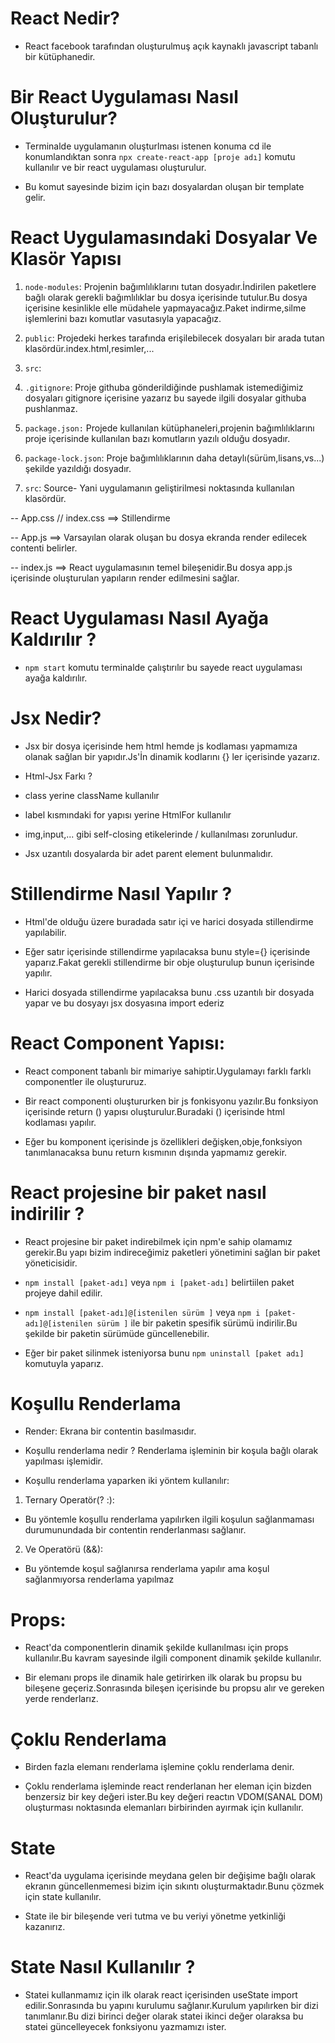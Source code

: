 # React Nedir?

- React facebook tarafından oluşturulmuş açık kaynaklı javascript tabanlı bir kütüphanedir.

# Bir React Uygulaması Nasıl Oluşturulur?

- Terminalde uygulamanın oluşturlması istenen konuma cd ile konumlandıktan sonra `npx create-react-app [proje adı]` komutu kullanılır ve bir react uygulaması oluşturulur.

- Bu komut sayesinde bizim için bazı dosyalardan oluşan bir template gelir.

# React Uygulamasındaki Dosyalar Ve Klasör Yapısı

1. `node-modules`: Projenin bağımlılıklarını tutan dosyadır.İndirilen paketlere bağlı olarak gerekli bağımlılıklar bu dosya içerisinde tutulur.Bu dosya içerisine kesinlikle elle müdahele yapmayacağız.Paket indirme,silme işlemlerini bazı komutlar vasutasıyla yapacağız.

2. `public`: Projedeki herkes tarafında erişilebilecek dosyaları bir arada tutan klasördür.index.html,resimler,...

3. `src`:

4. `.gitignore`: Proje githuba gönderildiğinde pushlamak istemediğimiz dosyaları gitignore içerisine yazarız bu sayede ilgili dosyalar githuba pushlanmaz.

5. `package.json:` Projede kullanılan kütüphaneleri,projenin bağımlılıklarını proje içerisinde kullanılan bazı komutların yazılı olduğu dosyadır.

6. `package-lock.json`: Proje bağımlılıklarının daha detaylı(sürüm,lisans,vs...) şekilde yazıldığı dosyadır.

7. `src`: Source- Yani uygulamanın geliştirilmesi noktasında kullanılan klasördür.

-- App.css // index.css ==> Stillendirme

-- App.js ==> Varsayılan olarak oluşan bu dosya ekranda render edilecek contenti belirler.

-- index.js ==> React uygulamasının temel bileşenidir.Bu dosya app.js içerisinde oluşturulan yapıların render edilmesini sağlar.

# React Uygulaması Nasıl Ayağa Kaldırılır ?

- `npm start` komutu terminalde çalıştırılır bu sayede react uygulaması ayağa kaldırılır.

# Jsx Nedir?

- Jsx bir dosya içerisinde hem html hemde js kodlaması yapmamıza olanak sağlan bir yapıdır.Js'İn dinamik kodlarını {} ler içerisinde yazarız.

- Html-Jsx Farkı ?

- class yerine className kullanılır
- label kısmındaki for yapısı yerine HtmlFor kullanılır
- img,input,... gibi self-closing etikelerinde / kullanılması zorunludur.
- Jsx uzantılı dosyalarda bir adet parent element bulunmalıdır.

# Stillendirme Nasıl Yapılır ?

- Html'de olduğu üzere buradada satır içi ve harici dosyada stillendirme yapılabilir.
- Eğer satır içerisinde stillendirme yapılacaksa bunu style={} içerisinde yaparız.Fakat gerekli stillendirme bir obje oluşturulup bunun içerisinde yapılır.

- Harici dosyada stillendirme yapılacaksa bunu .css uzantılı bir dosyada yapar ve bu dosyayı jsx dosyasına import ederiz

# React Component Yapısı:

- React component tabanlı bir mimariye sahiptir.Uygulamayı farklı farklı componentler ile oluştururuz.

- Bir react componenti oluştururken bir js fonkisyonu yazılır.Bu fonksiyon içerisinde return () yapısı oluşturulur.Buradaki () içerisinde html kodlaması yapılır.

- Eğer bu komponent içerisinde js özellikleri değişken,obje,fonksiyon tanımlanacaksa bunu return kısmının dışında yapmamız gerekir.

# React projesine bir paket nasıl indirilir ?

- React projesine bir paket indirebilmek için npm'e sahip olamamız gerekir.Bu yapı bizim indireceğimiz paketleri yönetimini sağlan bir paket yöneticisidir.

- `npm install [paket-adı]` veya `npm i [paket-adı]` belirtiilen paket projeye dahil edilir.

- `npm install [paket-adı]@[istenilen sürüm ]` veya `npm i [paket-adı]@[istenilen sürüm ]` ile bir paketin spesifik sürümü indirilir.Bu şekilde bir paketin sürümüde güncellenebilir.

- Eğer bir paket silinmek isteniyorsa bunu `npm uninstall [paket adı]` komutuyla yaparız.

# Koşullu Renderlama

- Render: Ekrana bir contentin basılmasıdır.

- Koşullu renderlama nedir ? Renderlama işleminin bir koşula bağlı olarak yapılması işlemidir.

- Koşullu renderlama yaparken iki yöntem kullanılır:

1. Ternary Operatör(? :):

- Bu yöntemle koşullu renderlama yapılırken ilgili koşulun sağlanmaması durumunundada bir contentin renderlanması sağlanır.

2. Ve Operatörü (&&):

- Bu yöntemde koşul sağlanırsa renderlama yapılır ama koşul sağlanmıyorsa renderlama yapılmaz

# Props:

- React'da componentlerin dinamik şekilde kullanılması için props kullanılır.Bu kavram sayesinde ilgili component dinamik şekilde kullanılır.

- Bir elemanı props ile dinamik hale getirirken ilk olarak bu propsu bu bileşene geçeriz.Sonrasında bileşen içerisinde bu propsu alır ve gereken yerde renderlarız.

# Çoklu Renderlama

- Birden fazla elemanı renderlama işlemine çoklu renderlama denir.

- Çoklu renderlama işleminde react renderlanan her eleman için bizden benzersiz bir key değeri ister.Bu key değeri reactın VDOM(SANAL DOM) oluşturması noktasında elemanları birbirinden ayırmak için kullanılır.

# State

- React'da uygulama içerisinde meydana gelen bir değişime bağlı olarak ekranın güncellenmemesi bizim için sıkıntı oluşturmaktadır.Bunu çözmek için state kullanılır.

- State ile bir bileşende veri tutma ve bu veriyi yönetme yetkinliği kazanırız.

# State Nasıl Kullanılır ?

- Statei kullanmamız için ilk olarak react içerisinden useState import edilir.Sonrasında bu yapını kurulumu sağlanır.Kurulum yapılırken bir dizi tanımlanır.Bu dizi birinci değer olarak statei ikinci değer olaraksa bu statei güncelleyecek fonksiyonu yazmamızı ister.
